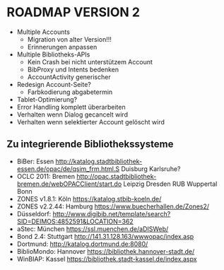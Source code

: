 ROADMAP VERSION 2
=================

* Multiple Accounts
  * Migration von alter Version!!!
  * Erinnerungen anpassen
* Multiple Bibliotheks-APIs
  * Kein Crash bei nicht unterstützem Account
  * BibProxy und Intents bedenken
  * AccountActivity generischer
* Redesign Account-Seite?
  * Farbkodierung abgabetermin
* Tablet-Optimierung?
* Error Handling komplett überarbeiten
* Verhalten wenn Dialog gecancelt wird
* Verhalten wenn selektierter Account gelöscht wird

Zu integrierende Bibliothekssysteme
-----------------------------------
* BiBer: Essen http://katalog.stadtbibliothek-essen.de/opac/de/qsim_frm.html.S Duisburg Karlsruhe?
* OCLC 2011: Bremen http://opac.stadtbibliothek-bremen.de/webOPACClient/start.do Leipzig Dresden RUB Wuppertal Bonn
* ZONES v1.8.1: Köln https://katalog.stbib-koeln.de/
* ZONES v2.2.44: Hamburg https://www.buecherhallen.de/Zones2/
* Düsseldorf: http://www.digibib.net/template/search?SID=DEIMOS:4852591&LOCATION=362
* aStec: München https://ssl.muenchen.de/aDISWeb/
* Bond 2.4: Stuttgart http://141.31.128.163/wwwopac/index.asp
* Dortmund: http://katalog.dortmund.de:8080/
* BiblioMondo: Hannover https://bibliothek.hannover-stadt.de/
* WinBIAP: Kassel https://bibliothek.stadt-kassel.de/index.aspx
